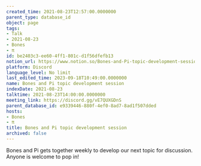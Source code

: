 ```yaml
---
created_time: 2021-08-23T12:57:00.0000000
parent_type: database_id
object: page
tags:
- Talk
- 2021-08-23
- Bones
- π
id: be2403c3-ee60-4ff1-801c-d1f56dfefb13
notion_url: https://www.notion.so/Bones-and-Pi-topic-development-session-be2403c3ee604ff1801cd1f56dfefb13
platform: Discord
language_level: No limit
last_edited_time: 2023-09-18T10:49:00.0000000
name: Bones and Pi topic development session
indexDate: 2021-08-23
talktime: 2021-08-23T14:00:00.0000000
meeting_link: https://discord.gg/vE7QUXGDnS
parent_database_id: e9339446-880f-4ef0-8ad7-8ad1f507dded
hosts:
- Bones
- π
title: Bones and Pi topic development session
archived: false
---
```


Bones and Pi gets together weekly to develop our next topic for discussion.
Anyone is welcome to pop in!










